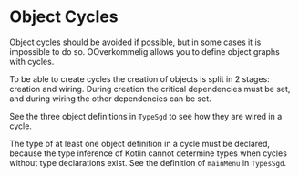 # Object Cycles

Object cycles should be avoided if possible, but in some cases it is impossible to do so. OOverkommelig allows you to define object graphs with cycles.

To be able to create cycles the creation of objects is split in 2 stages: creation and wiring. During creation the critical dependencies must be set, and during wiring the other dependencies can be set.

See the three object definitions in `TypeSgd` to see how they are wired in a cycle.

The type of at least one object definition in a cycle must be declared, because the type inference of Kotlin cannot determine types when cycles without type declarations exist. See the definition of `mainMenu` in `TypesSgd`.  
